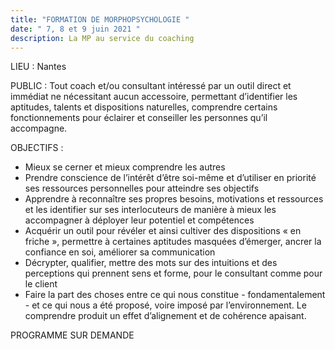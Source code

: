 ```yaml
---
title: "FORMATION DE MORPHOPSYCHOLOGIE "
date: " 7, 8 et 9 juin 2021 "
description: La MP au service du coaching
---
```

LIEU : Nantes

PUBLIC  :
Tout coach et/ou consultant intéressé par un outil direct et immédiat ne nécessitant aucun accessoire, permettant
d’identifier les aptitudes, talents et dispositions naturelles, comprendre certains fonctionnements pour éclairer et
conseiller les personnes qu’il accompagne.

OBJECTIFS :

* Mieux se cerner et mieux comprendre les autres
* Prendre conscience de l’intérêt d’être soi-même et d’utiliser en priorité ses ressources personnelles pour
  atteindre ses objectifs
* Apprendre à reconnaître ses propres besoins, motivations et ressources et les identifier sur ses
  interlocuteurs de manière à mieux les accompagner à déployer leur potentiel et compétences
* Acquérir un outil pour révéler et ainsi cultiver des dispositions « en friche », permettre à certaines
  aptitudes masquées d’émerger, ancrer la confiance en soi, améliorer sa communication
* Décrypter, qualifier, mettre des mots sur des intuitions et des perceptions qui prennent sens et forme, pour
  le consultant comme pour le client
* Faire la part des choses entre ce qui nous constitue - fondamentalement - et ce qui nous a été proposé,
  voire imposé par l’environnement. Le comprendre produit un effet d’alignement et de cohérence apaisant.

PROGRAMME SUR DEMANDE